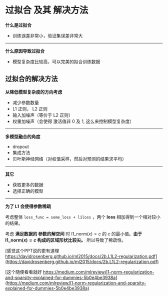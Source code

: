 # 过拟合 及其 解决方法

**什么是过拟合**

* 训练误差非常小，验证集误差非常大

----

**什么原因导致过拟合**

* 模型复杂度比较高，可以完美的拟合训练数据



## 过拟合的解决方法

**从降低模型复杂度的方向考虑**

* 减少参数数量
* L1 正则， L2 正则
* 输入加噪声（等价于 L2 正则）
* 权重加噪声（会使得 激活值非 0 及 1, 这么来控制模型复杂度）

----

**多模型融合的角度**

* dropout
* 集成方法
* 贝叶斯神经网络（对权值采样，然后对预测的结果求平均）

----

**其它**

* 获取更多的数据
* 选择正确的模型

----

**为了 L1 会使得参数稀疏**

考虑整体 `loss_func = some_loss + l1loss` ，两个 **loss** 相加得到一个相对较小的结果。

考虑 **满足数据的 参数的解空间** 时  $\text{l1_norm}(x) = c$   的 $c$ 的最小值。**由于 $\text{l1_norm}(x) = c$ 构成的区域形状比较尖。**  所以导致了稀疏性。



[感觉这个PPT说的更有道理 https://davidrosenberg.github.io/ml2015/docs/2b.L1L2-regularization.pdf](https://davidrosenberg.github.io/ml2015/docs/2b.L1L2-regularization.pdf)

[这个随便看看就好 https://medium.com/mlreview/l1-norm-regularization-and-sparsity-explained-for-dummies-5b0e4be3938a](https://medium.com/mlreview/l1-norm-regularization-and-sparsity-explained-for-dummies-5b0e4be3938a)



